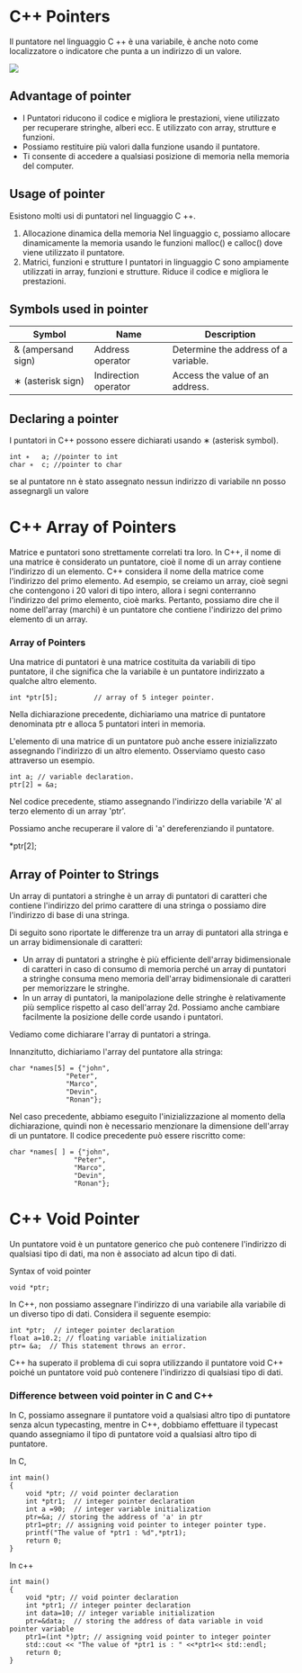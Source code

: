 # C++ Pointers

Il puntatore nel linguaggio C ++ è una variabile, è anche noto come localizzatore o indicatore che punta a un indirizzo di un valore.

![](https://static.javatpoint.com/cpp/images/cpp-pointers1.png)

## Advantage of pointer

- I Puntatori riducono il codice e migliora le prestazioni, viene utilizzato per recuperare stringhe, alberi ecc. E utilizzato con array, strutture e funzioni.
- Possiamo restituire più valori dalla funzione usando il puntatore.
- Ti consente di accedere a qualsiasi posizione di memoria nella memoria del computer. 

## Usage of pointer

Esistono molti usi di puntatori nel linguaggio C ++.

1. Allocazione dinamica della memoria Nel linguaggio c, possiamo allocare dinamicamente la memoria usando le funzioni malloc() e calloc() dove viene utilizzato il puntatore. 
2. Matrici, funzioni e strutture I puntatori in linguaggio C sono ampiamente utilizzati in array, funzioni e strutture. Riduce il codice e migliora le prestazioni.

## Symbols used in pointer

|Symbol |	Name | Description |
|---|---|---|
|& (ampersand sign)	| Address operator |	Determine the address of a variable.|
|∗ (asterisk sign)	|Indirection operator |	Access the value of an address.|

## Declaring a pointer

I puntatori in C++ possono essere dichiarati usando ∗ (asterisk symbol).

    int ∗   a; //pointer to int    
    char ∗  c; //pointer to char  

se al puntatore nn è stato assegnato nessun indirizzo di variabile nn posso assegnargli un valore   

# C++ Array of Pointers

Matrice e puntatori sono strettamente correlati tra loro. In C++, il nome di una matrice è considerato un puntatore, cioè il nome di un array contiene l'indirizzo di un elemento. C++ considera il nome della matrice come l'indirizzo del primo elemento. Ad esempio, se creiamo un array, cioè segni che contengono i 20 valori di tipo intero, allora i segni conterranno l'indirizzo del primo elemento, cioè marks. Pertanto, possiamo dire che il nome dell'array (marchi) è un puntatore che contiene l'indirizzo del primo elemento di un array.

### Array of Pointers

Una matrice di puntatori è una matrice costituita da variabili di tipo puntatore, il che significa che la variabile è un puntatore indirizzato a qualche altro elemento.

    int *ptr[5];         // array of 5 integer pointer.   

Nella dichiarazione precedente, dichiariamo una matrice di puntatore denominata ptr e alloca 5 puntatori interi in memoria.

L'elemento di una matrice di un puntatore può anche essere inizializzato assegnando l'indirizzo di un altro elemento. Osserviamo questo caso attraverso un esempio.

    int a; // variable declaration.  
    ptr[2] = &a;

Nel codice precedente, stiamo assegnando l'indirizzo della variabile 'A' al terzo elemento di un array 'ptr'.      

Possiamo anche recuperare il valore di 'a' dereferenziando il puntatore.

*ptr[2];  

## Array of Pointer to Strings

Un array di puntatori a stringhe è un array di puntatori di caratteri che contiene l'indirizzo del primo carattere di una stringa o possiamo dire l'indirizzo di base di una stringa.

Di seguito sono riportate le differenze tra un array di puntatori alla stringa e un array bidimensionale di caratteri:

- Un array di puntatori a stringhe è più efficiente dell'array bidimensionale di caratteri in caso di consumo di memoria perché un array di puntatori a stringhe consuma meno memoria dell'array bidimensionale di caratteri per memorizzare le stringhe.
- In un array di puntatori, la manipolazione delle stringhe è relativamente più semplice rispetto al caso dell'array 2d. Possiamo anche cambiare facilmente la posizione delle corde usando i puntatori.

Vediamo come dichiarare l'array di puntatori a stringa.

Innanzitutto, dichiariamo l'array del puntatore alla stringa:

    char *names[5] = {"john",  
                  "Peter",  
                  "Marco",  
                  "Devin",  
                  "Ronan"};  

Nel caso precedente, abbiamo eseguito l'inizializzazione al momento della dichiarazione, quindi non è necessario menzionare la dimensione dell'array di un puntatore. Il codice precedente può essere riscritto come:

    char *names[ ] = {"john",  
                    "Peter",  
                    "Marco",  
                    "Devin",  
                    "Ronan"}; 


# C++ Void Pointer

Un puntatore void è un puntatore generico che può contenere l'indirizzo di qualsiasi tipo di dati, ma non è associato ad alcun tipo di dati.

Syntax of void pointer

    void *ptr;

In C++, non possiamo assegnare l'indirizzo di una variabile alla variabile di un diverso tipo di dati. Considera il seguente esempio:    

    int *ptr;  // integer pointer declaration  
    float a=10.2; // floating variable initialization  
    ptr= &a;  // This statement throws an error.  

C++ ha superato il problema di cui sopra utilizzando il puntatore void C++ poiché un puntatore void può contenere l'indirizzo di qualsiasi tipo di dati.

### Difference between void pointer in C and C++

In C, possiamo assegnare il puntatore void a qualsiasi altro tipo di puntatore senza alcun typecasting, mentre in C++, dobbiamo effettuare il typecast quando assegniamo il tipo di puntatore void a qualsiasi altro tipo di puntatore.

In C,
 
    int main()  
    {  
        void *ptr; // void pointer declaration  
        int *ptr1;  // integer pointer declaration  
        int a =90;  // integer variable initialization  
        ptr=&a; // storing the address of 'a' in ptr  
        ptr1=ptr; // assigning void pointer to integer pointer type.  
        printf("The value of *ptr1 : %d",*ptr1);  
        return 0;  
    }  

In c++

    int main()  
    {  
        void *ptr; // void pointer declaration  
        int *ptr1; // integer pointer declaration  
        int data=10; // integer variable initialization  
        ptr=&data;  // storing the address of data variable in void pointer variable  
        ptr1=(int *)ptr; // assigning void pointer to integer pointer  
        std::cout << "The value of *ptr1 is : " <<*ptr1<< std::endl;  
        return 0;  
    }  